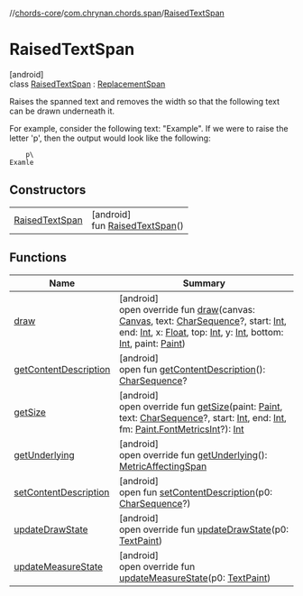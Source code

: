 //[chords-core](../../../index.md)/[com.chrynan.chords.span](../index.md)/[RaisedTextSpan](index.md)

# RaisedTextSpan

[android]\
class [RaisedTextSpan](index.md) : [ReplacementSpan](https://developer.android.com/reference/kotlin/android/text/style/ReplacementSpan.html)

Raises the spanned text and removes the width so that the following text can be drawn underneath it.

For example, consider the following text: "Example". If we were to raise the letter 'p', then the output would look like the following:

        p\
    Examle

## Constructors

| | |
|---|---|
| [RaisedTextSpan](-raised-text-span.md) | [android]<br>fun [RaisedTextSpan](-raised-text-span.md)() |

## Functions

| Name | Summary |
|---|---|
| [draw](draw.md) | [android]<br>open override fun [draw](draw.md)(canvas: [Canvas](https://developer.android.com/reference/kotlin/android/graphics/Canvas.html), text: [CharSequence](https://kotlinlang.org/api/latest/jvm/stdlib/kotlin/-char-sequence/index.html)?, start: [Int](https://kotlinlang.org/api/latest/jvm/stdlib/kotlin/-int/index.html), end: [Int](https://kotlinlang.org/api/latest/jvm/stdlib/kotlin/-int/index.html), x: [Float](https://kotlinlang.org/api/latest/jvm/stdlib/kotlin/-float/index.html), top: [Int](https://kotlinlang.org/api/latest/jvm/stdlib/kotlin/-int/index.html), y: [Int](https://kotlinlang.org/api/latest/jvm/stdlib/kotlin/-int/index.html), bottom: [Int](https://kotlinlang.org/api/latest/jvm/stdlib/kotlin/-int/index.html), paint: [Paint](https://developer.android.com/reference/kotlin/android/graphics/Paint.html)) |
| [getContentDescription](index.md#1850017719%2FFunctions%2F759375805) | [android]<br>open fun [getContentDescription](index.md#1850017719%2FFunctions%2F759375805)(): [CharSequence](https://kotlinlang.org/api/latest/jvm/stdlib/kotlin/-char-sequence/index.html)? |
| [getSize](get-size.md) | [android]<br>open override fun [getSize](get-size.md)(paint: [Paint](https://developer.android.com/reference/kotlin/android/graphics/Paint.html), text: [CharSequence](https://kotlinlang.org/api/latest/jvm/stdlib/kotlin/-char-sequence/index.html)?, start: [Int](https://kotlinlang.org/api/latest/jvm/stdlib/kotlin/-int/index.html), end: [Int](https://kotlinlang.org/api/latest/jvm/stdlib/kotlin/-int/index.html), fm: [Paint.FontMetricsInt](https://developer.android.com/reference/kotlin/android/graphics/Paint.FontMetricsInt.html)?): [Int](https://kotlinlang.org/api/latest/jvm/stdlib/kotlin/-int/index.html) |
| [getUnderlying](index.md#969998514%2FFunctions%2F759375805) | [android]<br>open override fun [getUnderlying](index.md#969998514%2FFunctions%2F759375805)(): [MetricAffectingSpan](https://developer.android.com/reference/kotlin/android/text/style/MetricAffectingSpan.html) |
| [setContentDescription](index.md#-2092785616%2FFunctions%2F759375805) | [android]<br>open fun [setContentDescription](index.md#-2092785616%2FFunctions%2F759375805)(p0: [CharSequence](https://kotlinlang.org/api/latest/jvm/stdlib/kotlin/-char-sequence/index.html)?) |
| [updateDrawState](index.md#-1711153891%2FFunctions%2F759375805) | [android]<br>open override fun [updateDrawState](index.md#-1711153891%2FFunctions%2F759375805)(p0: [TextPaint](https://developer.android.com/reference/kotlin/android/text/TextPaint.html)) |
| [updateMeasureState](index.md#-104669249%2FFunctions%2F759375805) | [android]<br>open override fun [updateMeasureState](index.md#-104669249%2FFunctions%2F759375805)(p0: [TextPaint](https://developer.android.com/reference/kotlin/android/text/TextPaint.html)) |
